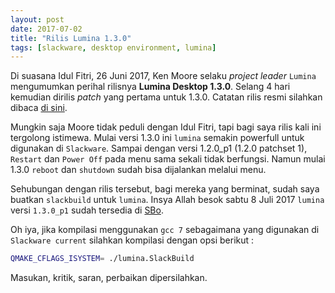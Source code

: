 ```yaml
---
layout: post
date: 2017-07-02
title: "Rilis Lumina 1.3.0"
tags: [slackware, desktop environment, lumina]
---
```

Di suasana Idul Fitri, 26 Juni 2017, Ken Moore selaku _project leader_ <code>Lumina</code> mengumumkan perihal rilisnya **Lumina Desktop 1.3.0**. Selang 4 hari kemudian dirilis _patch_ yang pertama untuk 1.3.0. Catatan rilis resmi silahkan dibaca [di sini](https://lumina-desktop.org/version-1-3-0-released/).
  
Mungkin saja Moore tidak peduli dengan Idul Fitri, tapi bagi saya rilis kali ini tergolong istimewa. Mulai versi 1.3.0 ini <code>lumina</code> semakin powerfull untuk digunakan di <code>Slackware</code>. Sampai dengan versi 1.2.0_p1 (1.2.0 patchset 1), <code>Restart</code> dan <code>Power Off</code> pada menu sama sekali tidak berfungsi. Namun mulai 1.3.0 <code>reboot</code> dan <code>shutdown</code> sudah bisa dijalankan melalui menu.

Sehubungan dengan rilis tersebut, bagi mereka yang berminat, sudah saya buatkan <code>slackbuild</code> untuk <code>lumina</code>. Insya Allah besok sabtu 8 Juli 2017 <code>lumina</code> versi <code>1.3.0_p1</code> sudah tersedia di [SBo](https://slackbuilds.org).

Oh iya, jika kompilasi menggunakan <code>gcc 7</code> sebagaimana yang digunakan di <code> Slackware current</code> silahkan kompilasi dengan opsi berikut :

```bash
QMAKE_CFLAGS_ISYSTEM= ./lumina.SlackBuild
```

Masukan, kritik, saran, perbaikan dipersilahkan.
